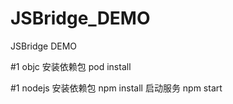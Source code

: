 # JSBridge_DEMO
JSBridge DEMO

#1 objc 
安装依赖包 pod install

#1 nodejs
安装依赖包 npm install
启动服务 npm start
